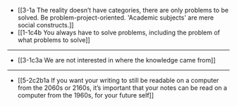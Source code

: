 - [[3-1a The reality doesn’t have categories, there are only problems to be solved. Be problem-project-oriented. 'Academic subjects' are mere social constructs.]]
- [[1-1c4b You always have to solve problems, including the problem of what problems to solve]]
---
- [[3-1c3a We are not interested in where the knowledge came from]]
---
- [[5-2c2b1a If you want your writing to still be readable on a computer from the 2060s or 2160s, it’s important that your notes can be read on a computer from the 1960s, for your future self]]
